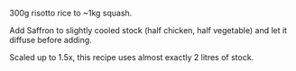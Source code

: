 300g risotto rice to ~1kg squash.

Add Saffron to slightly cooled stock (half chicken, half vegetable) and let it diffuse before adding.

Scaled up to 1.5x, this recipe uses almost exactly 2 litres of stock.
